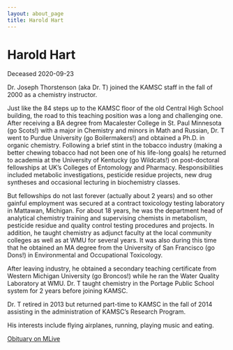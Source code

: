 ```yaml
---
layout: about_page
title: Harold Hart
---
```


Harold Hart
===

Deceased 2020-09-23

Dr. Joseph Thorstenson (aka Dr. T) joined the KAMSC staff in the fall of 2000 as a chemistry instructor.

Just like the 84 steps up to the KAMSC floor of the old Central High
School building, the road to this teaching position was a long and
challenging one. After receiving a BA degree from Macalester College
in St. Paul Minnesota (go Scots!) with a major in Chemistry and minors
in Math and Russian, Dr. T went to Purdue University (go
Boilermakers!) and obtained a Ph.D. in organic chemistry. Following a
brief stint in the tobacco industry (making a better chewing tobacco
had not been one of his life-long goals) he returned to academia at
the University of Kentucky (go Wildcats!) on post-doctoral fellowships
at UK’s Colleges of Entomology and Pharmacy. Responsibilities included
metabolic investigations, pesticide residue projects, new drug
syntheses and occasional lecturing in biochemistry classes.

But fellowships do not last forever (actually about 2 years) and so
other gainful employment was secured at a contract toxicology testing
laboratory in Mattawan, Michigan. For about 18 years, he was the
department head of analytical chemistry training and supervising
chemists in metabolism, pesticide residue and quality control testing
procedures and projects. In addition, he taught chemistry as adjunct
faculty at the local community colleges as well as at WMU for several
years. It was also during this time that he obtained an MA degree from
the University of San Francisco (go Dons!) in Environmental and
Occupational Toxicology.

After leaving industry, he obtained a secondary teaching certificate
from Western Michigan University (go Broncos!) while he ran the Water
Quality Laboratory at WMU. Dr. T taught chemistry in the Portage
Public School system for 2 years before joining KAMSC.

Dr. T retired in 2013 but returned part-time to KAMSC in the fall of
2014 assisting in the administration of KAMSC’s Research Program.

His interests include flying airplanes, running, playing music and
eating.

[Obituary on MLive](https://obits.mlive.com/obituaries/kalamazoo/obituary.aspx?n=joseph-thorstenson&pid=196868914&fhid=18443")
